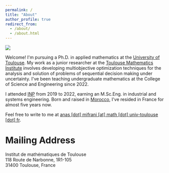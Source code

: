 ```yaml
---
permalink: /
title: "About"
author_profile: true
redirect_from: 
  - /about/
  - /about.html
---
```


<img left="1330px" right="257px" src="https://www.univ-toulouse.fr/sites/default/files/Universite-de-Toulouse_0.jpg">

Welcome! I'm pursuing a Ph.D. in applied mathematics at the [University of Toulouse](https://en.univ-toulouse.fr/). My work as a junior researcher at the [Toulouse Mathematics Institute](https://math.univ-toulouse.fr/en/) involves developing multiobjective optimization techniques for the analysis and solution of problems of sequential decision making under uncertainty. I've been teaching undergraduate mathematics at the College of Science and Engineering since 2022.

I attended [INP](https://www.inp-toulouse.fr/en/index.html) from 2019 to 2022, earning an M.Sc.Eng. in industrial and systems engineering. Born and raised in [Morocco](https://en.wikipedia.org/wiki/Safi,_Morocco), I've resided in France for almost five years now.

Feel free to write to me at <a href="mailto:anas.mifrani@math.univ-toulouse.fr">anas [dot] mifrani [at] math [dot] univ-toulouse [dot] fr</a>.

# Mailing Address

Institut de mathématiques de Toulouse <br>
118 Route de Narbonne, 1R1-105 <br>
31400 Toulouse, France





